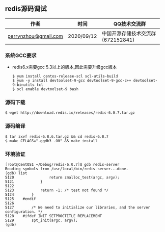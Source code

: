 
## redis源码调试

| 作者 | 时间 |QQ技术交流群 |
| ------ | ------ |------ |
| perrynzhou@gmail.com |2020/09/12 |中国开源存储技术交流群(672152841) |


### 系统GCC要求

- redis6.x需要gcc 5.3以上的版本,因此需要升级gcc版本
  ```
  $ yum install centos-release-scl scl-utils-build
  $ yum -y install devtoolset-9-gcc devtoolset-9-gcc-c++ devtoolset-9-binutils tcl
  $ scl enable devtoolset-9 bash
  ```
### 源码下载
```
$ wget http://download.redis.io/releases/redis-6.0.7.tar.gz
```

### 源码编译
```
$ tar zxvf redis-6.0.6.tar.gz && cd redis-6.0.7
$ make CFLAGS="-ggdb3 -O0" && make install
```

### 环境验证

```
[root@CentOS1 ~/Debug/redis-6.0.7]$ gdb redis-server
Reading symbols from /usr/local/bin/redis-server...done.
(gdb) list
5120                return zmalloc_test(argc, argv);
5121            }
5122
5123            return -1; /* test not found */
5124        }
5125    #endif
5126
5127        /* We need to initialize our libraries, and the server configuration. */
5128    #ifdef INIT_SETPROCTITLE_REPLACEMENT
5129        spt_init(argc, argv);
(gdb) 
```
